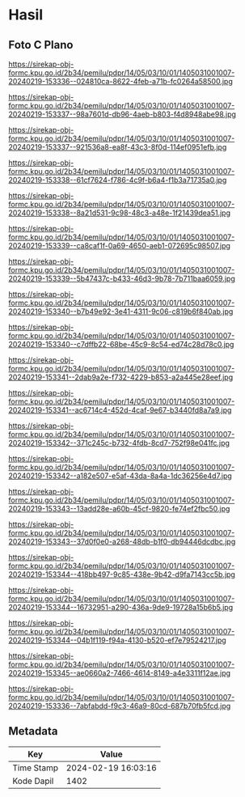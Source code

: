 # Hasil

## Foto C Plano

https://sirekap-obj-formc.kpu.go.id/2b34/pemilu/pdpr/14/05/03/10/01/1405031001007-20240219-153336--024810ca-8622-4feb-a71b-fc0264a58500.jpg

https://sirekap-obj-formc.kpu.go.id/2b34/pemilu/pdpr/14/05/03/10/01/1405031001007-20240219-153337--98a7601d-db96-4aeb-b803-f4d8948abe98.jpg

https://sirekap-obj-formc.kpu.go.id/2b34/pemilu/pdpr/14/05/03/10/01/1405031001007-20240219-153337--921536a8-ea8f-43c3-8f0d-114ef0951efb.jpg

https://sirekap-obj-formc.kpu.go.id/2b34/pemilu/pdpr/14/05/03/10/01/1405031001007-20240219-153338--61cf7624-f786-4c9f-b6a4-f1b3a71735a0.jpg

https://sirekap-obj-formc.kpu.go.id/2b34/pemilu/pdpr/14/05/03/10/01/1405031001007-20240219-153338--8a21d531-9c98-48c3-a48e-1f21439dea51.jpg

https://sirekap-obj-formc.kpu.go.id/2b34/pemilu/pdpr/14/05/03/10/01/1405031001007-20240219-153339--ca8caf1f-0a69-4650-aeb1-072695c98507.jpg

https://sirekap-obj-formc.kpu.go.id/2b34/pemilu/pdpr/14/05/03/10/01/1405031001007-20240219-153339--5b47437c-b433-46d3-9b78-7b711baa6059.jpg

https://sirekap-obj-formc.kpu.go.id/2b34/pemilu/pdpr/14/05/03/10/01/1405031001007-20240219-153340--b7b49e92-3e41-4311-9c06-c819b6f840ab.jpg

https://sirekap-obj-formc.kpu.go.id/2b34/pemilu/pdpr/14/05/03/10/01/1405031001007-20240219-153340--c7dffb22-68be-45c9-8c54-ed74c28d78c0.jpg

https://sirekap-obj-formc.kpu.go.id/2b34/pemilu/pdpr/14/05/03/10/01/1405031001007-20240219-153341--2dab9a2e-f732-4229-b853-a2a445e28eef.jpg

https://sirekap-obj-formc.kpu.go.id/2b34/pemilu/pdpr/14/05/03/10/01/1405031001007-20240219-153341--ac6714c4-452d-4caf-9e67-b3440fd8a7a9.jpg

https://sirekap-obj-formc.kpu.go.id/2b34/pemilu/pdpr/14/05/03/10/01/1405031001007-20240219-153342--371c245c-b732-4fdb-8cd7-752f98e041fc.jpg

https://sirekap-obj-formc.kpu.go.id/2b34/pemilu/pdpr/14/05/03/10/01/1405031001007-20240219-153342--a182e507-e5af-43da-8a4a-1dc36256e4d7.jpg

https://sirekap-obj-formc.kpu.go.id/2b34/pemilu/pdpr/14/05/03/10/01/1405031001007-20240219-153343--13add28e-a60b-45cf-9820-fe74ef2fbc50.jpg

https://sirekap-obj-formc.kpu.go.id/2b34/pemilu/pdpr/14/05/03/10/01/1405031001007-20240219-153343--37d0f0e0-a268-48db-b1f0-db94446dcdbc.jpg

https://sirekap-obj-formc.kpu.go.id/2b34/pemilu/pdpr/14/05/03/10/01/1405031001007-20240219-153344--418bb497-9c85-438e-9b42-d9fa7143cc5b.jpg

https://sirekap-obj-formc.kpu.go.id/2b34/pemilu/pdpr/14/05/03/10/01/1405031001007-20240219-153344--16732951-a290-436a-9de9-19728a15b6b5.jpg

https://sirekap-obj-formc.kpu.go.id/2b34/pemilu/pdpr/14/05/03/10/01/1405031001007-20240219-153344--04b1f119-f94a-4130-b520-ef7e79524217.jpg

https://sirekap-obj-formc.kpu.go.id/2b34/pemilu/pdpr/14/05/03/10/01/1405031001007-20240219-153345--ae0660a2-7466-4614-8149-a4e3311f12ae.jpg

https://sirekap-obj-formc.kpu.go.id/2b34/pemilu/pdpr/14/05/03/10/01/1405031001007-20240219-153336--7abfabdd-f9c3-46a9-80cd-687b70fb5fcd.jpg


## Metadata

| Key        | Value               |
| ---------- | ------------------- |
| Time Stamp | 2024-02-19 16:03:16 |
| Kode Dapil | 1402                |



